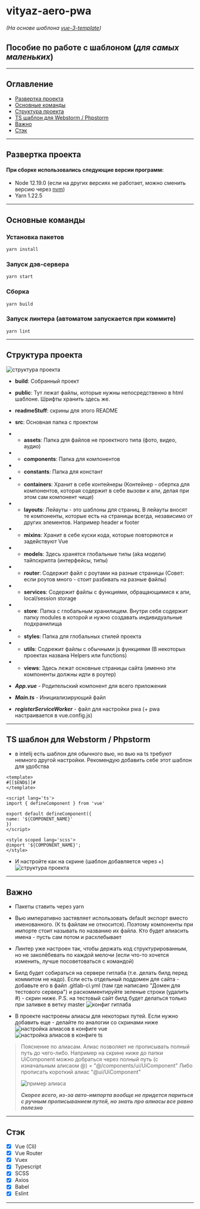 # vityaz-aero-pwa
###### (На основе шаблона [vue-3-template](https://gitlab.com/nutnet/vue-3-template))

## Пособие по работе с шаблоном (_для самых маленьких_)

---
## Оглавление
* [Развертка проекта](#project_init)
* [Основные команды](#main_commands)
* [Структура проекта](#project_structure)
* [TS шаблон для Webstorm / Phpstorm](#ts_webstorm_template)
* [Важно](#important)
* [Стэк](#stack)
---

## Развертка проекта <a name="project_init" id="project_init"></a>

#### При сборке использовались следующие версии программ:
* Node 12.19.0 (если на других версиях не работает, можно сменить версию через [nvm](https://github.com/nvm-sh/nvm#verify-installation))
* Yarn 1.22.5

---

## Основные команды <a name="main_commands" id="main_commands"></a>

### Установка пакетов
```
yarn install
```

### Запуск дэв-сервера
```
yarn start
```

### Сборка
```
yarn build
```

### Запуск линтера (автоматом запускается при коммите)
```
yarn lint
```

---

## Структура проекта <a name="project_structure" id="project_structure"></a>

![структура проекта](./readmeStuff/structure.png)

* __build__: Собранный проект
* __public__: Тут лежат файлы, которые нужны непосредственно в html шаблоне. Шрифты хранить здесь же.
* __readmeStuff__: скрины для этого README


* __src__: Основная папка с проектом
* * __assets__: Папка для файлов не проектного типа (фото, видео, аудио)
* * __components__: Папка для компонентов
* * __constants__: Папка для констант
* * __containers__: Хранит в себе контейнеры (Контейнер - обертка для компонентов, которая содержит в себе вызови к апи, делая при этом сам компонент чище)
* * __layouts__: Лейауты - это шаблоны для страниц. В лейауты вносят те компоненты, которые есть на страницы всегда, независимо от других элементов. Например header и  footer
* * __mixins__: Хранит в себе куски кода, которые повторяются и задействуют Vue
* * __models__: Здесь хранятся глобальные типы (aka модели) тайпскрипта (интерфейсы, типы)
* * __router__: Содержит файл с роутами на разные страницы (Совет: если роутов много - стоит разбивать на разные файлы)
* * __services__: Содержит файлы с функциями, обращающимися к апи, local/session storage
* * __store__: Папка с глобальным хранилищем. Внутри себя содержит папку modules в которой и нужно создавать индивидуальные подхранилища
* * __styles__: Папка для глобальных стилей проекта
* * __utils__: Содрежит файлы с обычными js функциями (В некоторых проектах названа Helpers или functions)
* * __views__: Здесь лежат основные страницы сайта (именно эти компоненты должны идти в роутер)


* ___App.vue___ - Родительский компонент для всего приложения
* ___Main.ts___ - Инициализирующий файл
* ___registerServiceWorker___ - файл для настройки pwa (+ pwa настраивается в vue.config.js)

---

## TS шаблон для Webstorm / Phpstorm <a name="ts_webstorm_template" id="ts_webstorm_template"></a>

* в intelij есть шаблон для обычного вью, но вью на ts требуют немного другой настройки. Рекомендую добавить себе этот шаблон для удобства
```
<template>
#[[$END$]]#
</template>

<script lang='ts'>
import { defineComponent } from 'vue'

export default defineComponent({
name: '${COMPONENT_NAME}'
})
</script>

<style scoped lang='scss'>
@import '${COMPONENT_NAME}';
</style>
```
* И настройте как на скрине (шаблон добавляется через +)
  ![структура проекта](./readmeStuff/vue_ts_webstorm.png)

---

## Важно <a name="important" id="important"></a>

* Пакеты ставить через yarn
* Вью императивно застявляет использовать default экспорт вместо именованного. (К ts файлам не относится). Поэтому компоненты при импорте стоит называть по названию их файла. Кто будет алиасить имена - пусть сам потом и расхлебывает
* Линтер уже настроен так, чтобы держать код структурированным, но не заколёбевать по каждой мелочи (если что-то хочется изменить, лучше посоветоваться с командой)
* Билд будет собираться на сервере гитлаба (т.е. делать билд перед коммитом не надо).
  Если есть отдельный поддомен для сайта - добавьте его в файл .gitlab-ci.yml (там где написано "Домен для тестового сервера")
  и раскомментируйте зеленые строки (удалить #) - скрин ниже.
  P.S. на тестовый сайт билд будет делаться только при заливке в ветку master
  ![конфиг гитлаба](./readmeStuff/gitlab_config.png)


* В проекте настроены алиасы для некоторых путей. Если нужно добавить еще - делайте по аналогии со скринами ниже
  ![настройка алиасов в конфиге vue](./readmeStuff/alias_vue_config.png)
  ![настройка алиасов в конфиге ts](./readmeStuff/alias_ts_config.png)

>Пояснение по алиасам. Алиас позволяет не прописывать полный путь до чего-либо.
> Например на скрине ниже до папки UiComponent можно добраться через полный путь
> (с изначальным алисаом @) = "@/components/ui/UiComponent"
> Либо прописать короткий алиас "@ui/UiComponent"
>
> ![пример алиаса](./readmeStuff/alias_example.png)
>
> ___Скорее всего, из-за авто-импорта вообще не придется париться с ручным прописыванием путей, но знать про алиасы все равно полезно___
---

## Стэк <a name="stack" id="stack"></a>

- [x] Vue (Cli)
- [x] Vue Router
- [x] Vuex
- [x] Typescript
- [x] SCSS
- [x] Axios
- [x] Babel
- [x] Eslint

---
